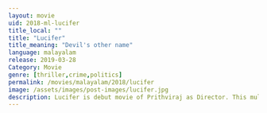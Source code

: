 ```yaml
---
layout: movie
uid: 2018-ml-lucifer
title_local: ""
title: "Lucifer"
title_meaning: "Devil's other name"
language: malayalam
release: 2019-03-28
Category: Movie
genre: [thriller,crime,politics]
permalink: /movies/malayalam/2018/lucifer
image: /assets/images/post-images/lucifer.jpg
description: Lucifer is debut movie of Prithviraj as Director. This multistarrer movie has Mohanlal playing title role. Tovino, Manju warrier, Vivek Oberoi, Indrajith & Prithviraj himself has acted in this movie.
---
```



